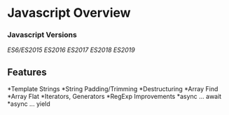 # Javascript Overview
### Javascript Versions

*ES6/ES2015*
*ES2016*
*ES2017*
*ES2018*
*ES2019*

## Features
*Template Strings
*String Padding/Trimming
*Destructuring
*Array Find
*Array Flat
*Iterators, Generators
*RegExp Improvements
*async ... await
*async ... yield



